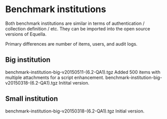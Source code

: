 # Benchmark institutions
Both benchmark institutions are similar in terms of authentication / collection definition / etc.  They can be imported into the open source versions of Equella.

Primary differences are number of items, users, and audit logs.

## Big institution
benchmark-institution-big-v20150511-(6.2-QA1).tgz
    Added 500 items with multiple attachments for a script enhancement.
benchmark-institution-big-v20150318-(6.2-QA1).tgz
    Initital version.

## Small institution
benchmark-institution-big-v20150318-(6.2-QA1).tgz
    Initial version.
